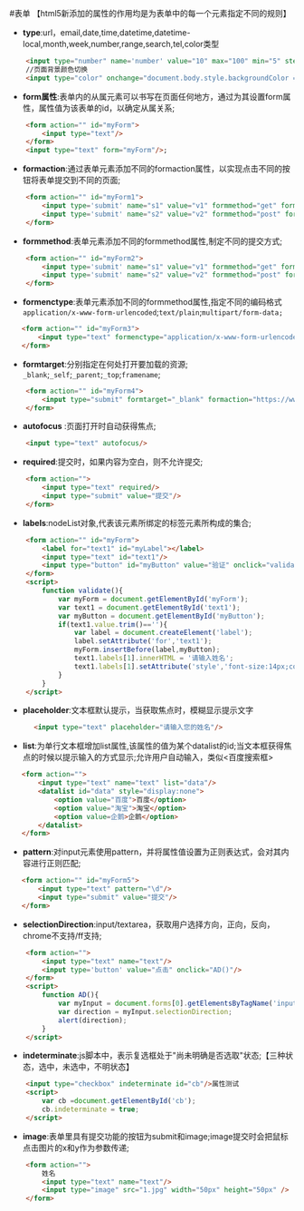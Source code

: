 #表单
【html5新添加的属性的作用均是为表单中的每一个元素指定不同的规则】

* **type**:url，email,date,time,datetime,datetime-local,month,week,number,range,search,tel,color类型
```html
    <input type="number" name='number' value="10" max="100" min="5" step="5"/>
    //页面背景颜色切换
    <input type="color" onchange="document.body.style.backgroundColor = this.value"/>


```
* **form属性**:表单内的从属元素可以书写在页面任何地方，通过为其设置form属性，属性值为该表单的id，以确定从属关系;
```html
    <form action="" id="myForm">
        <input type="text"/>
    </form>
    <input type="text" form="myForm"/>;
```

* **formaction**:通过表单元素添加不同的formaction属性，以实现点击不同的按钮将表单提交到不同的页面;
```html
    <form action="" id="myForm1">
        <input type='submit' name="s1" value="v1" formmethod="get" formaction="http://www.baidu.com"/>
        <input type='submit' name="s2" value="v2" formmethod="post" formaction="http://www.taobao.com"/>
    </form>
```

* **formmethod**:表单元素添加不同的formmethod属性,制定不同的提交方式;
```html
    <form action="" id="myForm2">
        <input type='submit' name="s1" value="v1" formmethod="get" formaction="http://www.baidu.com"/>
        <input type='submit' name="s2" value="v2" formmethod="post" formaction="http://www.taobao.com"/>
    </form>
```


* **formenctype**:表单元素添加不同的formmethod属性,指定不同的编码格式`application/x-www-form-urlencoded`;`text/plain`;`multipart/form-data;`
```html
   <form action="" id="myForm3">
       <input type="text" formenctype="application/x-www-form-urlencoded"/>
   </form>
```


* **formtarget**:分别指定在何处打开要加载的资源; `_blank`;`_self`;`_parent`;`_top`;`framename`;
```html
    <form action="" id="myForm4">
        <input type="submit" formtarget="_blank" formaction="https://www.baidu.com/" value="提交"/>
    </form>
```

* **autofocus** :页面打开时自动获得焦点;
```html
    <input type="text" autofocus/>
```

* **required**:提交时，如果内容为空白，则不允许提交;
```html
    <form action="">
        <input type="text" required/>
        <input type="submit" value="提交"/>
    </form>
```

* **labels**:nodeList对象,代表该元素所绑定的标签元素所构成的集合;
```html
    <form action="" id="myForm">
        <label for="text1" id="myLabel"></label>
        <input type="text" id="text1"/>
        <input type="button" id="myButton" value="验证" onclick="validate()"/>
    </form>
    <script>
        function validate(){
            var myForm = document.getElementById('myForm');
            var text1 = document.getElementById('text1');
            var myButton = document.getElementById('myButton');
            if(text1.value.trim()==''){
                var label = document.createElement('label');
                label.setAttribute('for','text1');
                myForm.insertBefore(label,myButton);
                text1.labels[1].innerHTML = '请输入姓名';
                text1.labels[1].setAttribute('style','font-size:14px;color:red;')
            }
        }
    </script>
```


* **placeholder**:文本框默认提示，当获取焦点时，模糊显示提示文字
```html
      <input type="text" placeholder="请输入您的姓名"/>
```

* **list**:为单行文本框增加list属性,该属性的值为某个datalist的id;当文本框获得焦点的时候以提示输入的方式显示;允许用户自动输入，类似<百度搜索框>
```html
   <form action="">
       <input type="text" name="text" list="data"/>
       <datalist id="data" style="display:none">
           <option value="百度">百度</option>
           <option value="淘宝">淘宝</option>
           <option value=企鹅>企鹅</option>
       </datalist>
   </form>
```

* **pattern**:对input元素使用pattern，并将属性值设置为正则表达式，会对其内容进行正则匹配;
```html
   <form action="" id="myForm5">
       <input type="text" pattern="\d"/>
       <input type="submit" value="提交"/>
   </form>
```

* **selectionDirection**:input/textarea，获取用户选择方向，正向，反向，chrome不支持/ff支持;
```html
    <form action="">
        <input type="text" name="text"/>
        <input type='button' value="点击" onclick="AD()"/>
    </form>
    <script>
        function AD(){
            var myInput = document.forms[0].getElementsByTagName('input')[0];
            var direction = myInput.selectionDirection;
            alert(direction);
        }
    </script>
```

* **indeterminate**:js脚本中，表示复选框处于"尚未明确是否选取"状态;【三种状态，选中，未选中，不明状态】
```html
    <input type="checkbox" indeterminate id="cb"/>属性测试
    <script>
        var cb =document.getElementById('cb');
        cb.indeterminate = true;
    </script>

```

* **image**:表单里具有提交功能的按钮为submit和image;image提交时会把鼠标点击图片的x和y作为参数传递;
```html
    <form action="">
        姓名
        <input type="text" name="text"/>
        <input type="image" src="1.jpg" width="50px" height="50px" />
    </form>
```